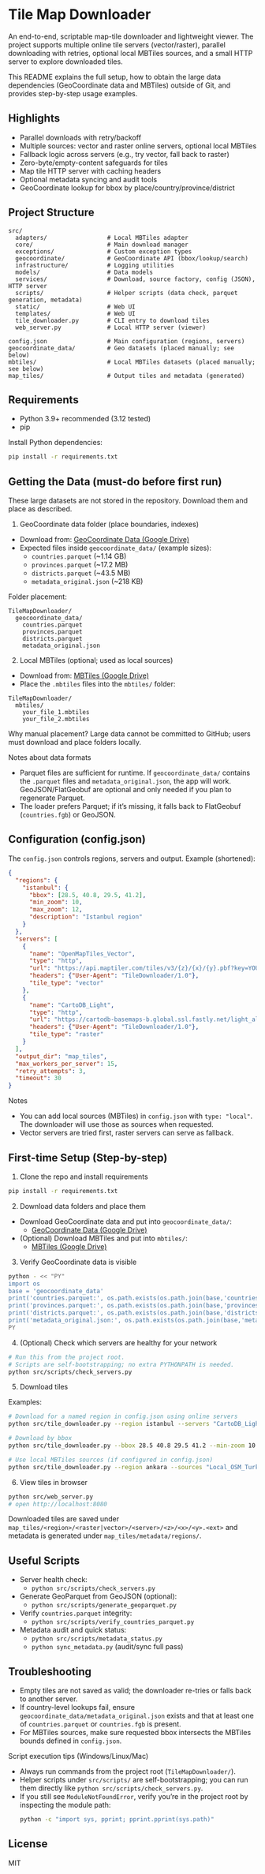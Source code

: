 # Tile Map Downloader

An end-to-end, scriptable map-tile downloader and lightweight viewer. The project supports multiple online tile servers (vector/raster), parallel downloading with retries, optional local MBTiles sources, and a small HTTP server to explore downloaded tiles.

This README explains the full setup, how to obtain the large data dependencies (GeoCoordinate data and MBTiles) outside of Git, and provides step-by-step usage examples.

## Highlights

- Parallel downloads with retry/backoff
- Multiple sources: vector and raster online servers, optional local MBTiles
- Fallback logic across servers (e.g., try vector, fall back to raster)
- Zero-byte/empty-content safeguards for tiles
- Map tile HTTP server with caching headers
- Optional metadata syncing and audit tools
- GeoCoordinate lookup for bbox by place/country/province/district

## Project Structure

```
src/
  adapters/                 # Local MBTiles adapter
  core/                     # Main download manager
  exceptions/               # Custom exception types
  geocoordinate/            # GeoCoordinate API (bbox/lookup/search)
  infrastructure/           # Logging utilities
  models/                   # Data models
  services/                 # Download, source factory, config (JSON), HTTP server
  scripts/                  # Helper scripts (data check, parquet generation, metadata)
  static/                   # Web UI
  templates/                # Web UI
  tile_downloader.py        # CLI entry to download tiles
  web_server.py             # Local HTTP server (viewer)

config.json                 # Main configuration (regions, servers)
geocoordinate_data/         # Geo datasets (placed manually; see below)
mbtiles/                    # Local MBTiles datasets (placed manually; see below)
map_tiles/                  # Output tiles and metadata (generated)
```

## Requirements

- Python 3.9+ recommended (3.12 tested)
- pip

Install Python dependencies:

```bash
pip install -r requirements.txt
```

## Getting the Data (must-do before first run)

These large datasets are not stored in the repository. Download them and place as described.

1) GeoCoordinate data folder (place boundaries, indexes)

- Download from: [GeoCoordinate Data (Google Drive)](https://drive.google.com/drive/folders/1OgrhqSFaPmRj3H0P65lSTnonToGSjEMP?usp=sharing)
- Expected files inside `geocoordinate_data/` (example sizes):
  - `countries.parquet` (~1.14 GB)
  - `provinces.parquet` (~17.2 MB)
  - `districts.parquet` (~43.5 MB)
  - `metadata_original.json` (~218 KB)

Folder placement:

```
TileMapDownloader/
  geocoordinate_data/
    countries.parquet
    provinces.parquet
    districts.parquet
    metadata_original.json
```

2) Local MBTiles (optional; used as local sources)

- Download from: [MBTiles (Google Drive)](https://drive.google.com/drive/folders/1vfLiHNs9gZB0z-aojFhfn_4Gxegh5gqm?usp=sharing)
- Place the `.mbtiles` files into the `mbtiles/` folder:

```
TileMapDownloader/
  mbtiles/
    your_file_1.mbtiles
    your_file_2.mbtiles
```

Why manual placement? Large data cannot be committed to GitHub; users must download and place folders locally.

Notes about data formats
- Parquet files are sufficient for runtime. If `geocoordinate_data/` contains the `.parquet` files and `metadata_original.json`, the app will work. GeoJSON/FlatGeobuf are optional and only needed if you plan to regenerate Parquet.
- The loader prefers Parquet; if it’s missing, it falls back to FlatGeobuf (`countries.fgb`) or GeoJSON.

## Configuration (config.json)

The `config.json` controls regions, servers and output. Example (shortened):

```json
{
  "regions": {
    "istanbul": {
      "bbox": [28.5, 40.8, 29.5, 41.2],
      "min_zoom": 10,
      "max_zoom": 12,
      "description": "Istanbul region"
    }
  },
  "servers": [
    {
      "name": "OpenMapTiles_Vector",
      "type": "http",
      "url": "https://api.maptiler.com/tiles/v3/{z}/{x}/{y}.pbf?key=YOUR_KEY",
      "headers": {"User-Agent": "TileDownloader/1.0"},
      "tile_type": "vector"
    },
    {
      "name": "CartoDB_Light",
      "type": "http",
      "url": "https://cartodb-basemaps-b.global.ssl.fastly.net/light_all/{z}/{x}/{y}.png",
      "headers": {"User-Agent": "TileDownloader/1.0"},
      "tile_type": "raster"
    }
  ],
  "output_dir": "map_tiles",
  "max_workers_per_server": 15,
  "retry_attempts": 3,
  "timeout": 30
}
```

Notes
- You can add local sources (MBTiles) in `config.json` with `type: "local"`. The downloader will use those as sources when requested.
- Vector servers are tried first, raster servers can serve as fallback.

## First-time Setup (Step-by-step)

1) Clone the repo and install requirements

```bash
pip install -r requirements.txt
```

2) Download data folders and place them

- Download GeoCoordinate data and put into `geocoordinate_data/`:
  - [GeoCoordinate Data (Google Drive)](https://drive.google.com/drive/folders/1OgrhqSFaPmRj3H0P65lSTnonToGSjEMP?usp=sharing)
- (Optional) Download MBTiles and put into `mbtiles/`:
  - [MBTiles (Google Drive)](https://drive.google.com/drive/folders/1vfLiHNs9gZB0z-aojFhfn_4Gxegh5gqm?usp=sharing)

3) Verify GeoCoordinate data is visible

```bash
python - << "PY"
import os
base = 'geocoordinate_data'
print('countries.parquet:', os.path.exists(os.path.join(base,'countries.parquet')))
print('provinces.parquet:', os.path.exists(os.path.join(base,'provinces.parquet')))
print('districts.parquet:', os.path.exists(os.path.join(base,'districts.parquet')))
print('metadata_original.json:', os.path.exists(os.path.join(base,'metadata_original.json')))
PY
```

4) (Optional) Check which servers are healthy for your network

```bash
# Run this from the project root.
# Scripts are self-bootstrapping; no extra PYTHONPATH is needed.
python src/scripts/check_servers.py
```

5) Download tiles

Examples:

```bash
# Download for a named region in config.json using online servers
python src/tile_downloader.py --region istanbul --servers "CartoDB_Light,OpenMapTiles_Vector"

# Download by bbox
python src/tile_downloader.py --bbox 28.5 40.8 29.5 41.2 --min-zoom 10 --max-zoom 12 --servers "CartoDB_Light"

# Use local MBTiles sources (if configured in config.json)
python src/tile_downloader.py --region ankara --sources "Local_OSM_Turkey"
```

6) View tiles in browser

```bash
python src/web_server.py
# open http://localhost:8080
```

Downloaded tiles are saved under `map_tiles/<region>/<raster|vector>/<server>/<z>/<x>/<y>.<ext>` and metadata is generated under `map_tiles/metadata/regions/`.

## Useful Scripts

- Server health check:
  - `python src/scripts/check_servers.py`
- Generate GeoParquet from GeoJSON (optional):
  - `python src/scripts/generate_geoparquet.py`
- Verify `countries.parquet` integrity:
  - `python src/scripts/verify_countries_parquet.py`
- Metadata audit and quick status:
  - `python src/scripts/metadata_status.py`
  - `python sync_metadata.py` (audit/sync full pass)

## Troubleshooting

- Empty tiles are not saved as valid; the downloader re-tries or falls back to another server.
- If country-level lookups fail, ensure `geocoordinate_data/metadata_original.json` exists and that at least one of `countries.parquet` or `countries.fgb` is present.
- For MBTiles sources, make sure requested bbox intersects the MBTiles bounds defined in `config.json`.

Script execution tips (Windows/Linux/Mac)
- Always run commands from the project root (`TileMapDownloader/`).
- Helper scripts under `src/scripts/` are self-bootstrapping; you can run them directly like `python src/scripts/check_servers.py`.
- If you still see `ModuleNotFoundError`, verify you’re in the project root by inspecting the module path:
  ```bash
  python -c "import sys, pprint; pprint.pprint(sys.path)"
  ```

## License

MIT
